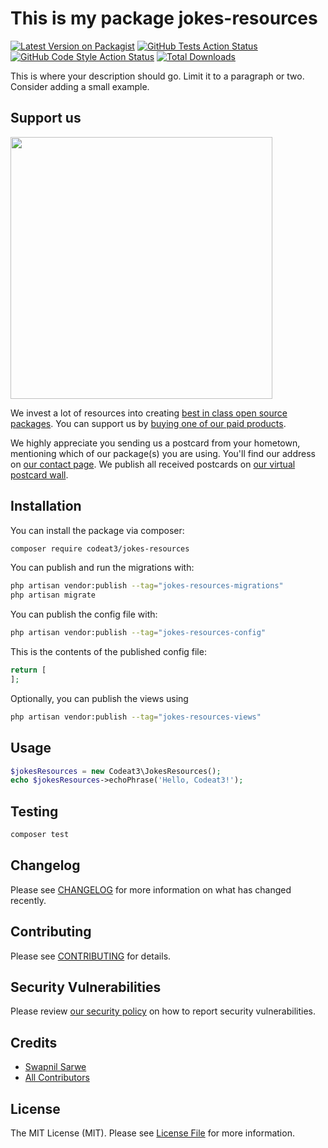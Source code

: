 # This is my package jokes-resources

[![Latest Version on Packagist](https://img.shields.io/packagist/v/codeat3/jokes-resources.svg?style=flat-square)](https://packagist.org/packages/codeat3/jokes-resources)
[![GitHub Tests Action Status](https://img.shields.io/github/actions/workflow/status/codeat3/jokes-resources/run-tests.yml?branch=main&label=tests&style=flat-square)](https://github.com/codeat3/jokes-resources/actions?query=workflow%3Arun-tests+branch%3Amain)
[![GitHub Code Style Action Status](https://img.shields.io/github/actions/workflow/status/codeat3/jokes-resources/fix-php-code-style-issues.yml?branch=main&label=code%20style&style=flat-square)](https://github.com/codeat3/jokes-resources/actions?query=workflow%3A"Fix+PHP+code+style+issues"+branch%3Amain)
[![Total Downloads](https://img.shields.io/packagist/dt/codeat3/jokes-resources.svg?style=flat-square)](https://packagist.org/packages/codeat3/jokes-resources)

This is where your description should go. Limit it to a paragraph or two. Consider adding a small example.

## Support us

[<img src="https://github-ads.s3.eu-central-1.amazonaws.com/jokes-resources.jpg?t=1" width="419px" />](https://spatie.be/github-ad-click/jokes-resources)

We invest a lot of resources into creating [best in class open source packages](https://spatie.be/open-source). You can support us by [buying one of our paid products](https://spatie.be/open-source/support-us).

We highly appreciate you sending us a postcard from your hometown, mentioning which of our package(s) you are using. You'll find our address on [our contact page](https://spatie.be/about-us). We publish all received postcards on [our virtual postcard wall](https://spatie.be/open-source/postcards).

## Installation

You can install the package via composer:

```bash
composer require codeat3/jokes-resources
```

You can publish and run the migrations with:

```bash
php artisan vendor:publish --tag="jokes-resources-migrations"
php artisan migrate
```

You can publish the config file with:

```bash
php artisan vendor:publish --tag="jokes-resources-config"
```

This is the contents of the published config file:

```php
return [
];
```

Optionally, you can publish the views using

```bash
php artisan vendor:publish --tag="jokes-resources-views"
```

## Usage

```php
$jokesResources = new Codeat3\JokesResources();
echo $jokesResources->echoPhrase('Hello, Codeat3!');
```

## Testing

```bash
composer test
```

## Changelog

Please see [CHANGELOG](CHANGELOG.md) for more information on what has changed recently.

## Contributing

Please see [CONTRIBUTING](CONTRIBUTING.md) for details.

## Security Vulnerabilities

Please review [our security policy](../../security/policy) on how to report security vulnerabilities.

## Credits

- [Swapnil Sarwe](https://github.com/codeat3)
- [All Contributors](../../contributors)

## License

The MIT License (MIT). Please see [License File](LICENSE.md) for more information.
